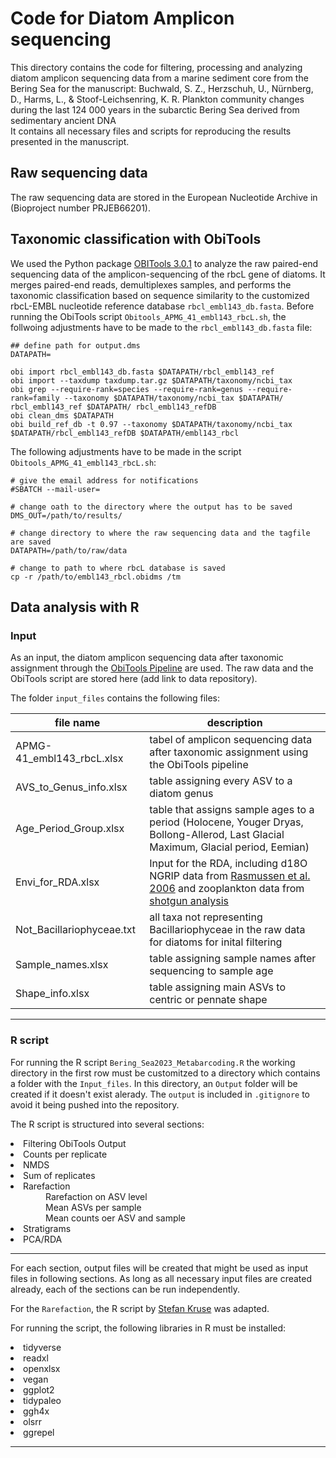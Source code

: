 # Code for Diatom Amplicon sequencing

This directory contains the code for filtering, processing and analyzing diatom amplicon sequencing data from a marine sediment core from the Bering Sea for the manuscript:
Buchwald, S. Z., Herzschuh, U., Nürnberg, D., Harms, L., & Stoof-Leichsenring, K. R. Plankton community changes during the last 124 000 years in the subarctic Bering Sea derived from sedimentary ancient DNA <br>
It contains all necessary files and scripts for reproducing the results presented in the manuscript.

## Raw sequencing data
The raw sequencing data are stored in the European Nucleotide Archive in (Bioproject number PRJEB66201).

## Taxonomic classification with ObiTools
We used the Python package [OBITools 3.0.1](https://onlinelibrary.wiley.com/doi/10.1111/1755-0998.12428) to analyze the raw paired-end sequencing data of the amplicon-sequencing of the rbcL gene of diatoms. It merges paired-end reads, demultiplexes samples, and performs the taxonomic classification based on sequence similarity to the customized rbcL-EMBL nucleotide reference database `rbcl_embl143_db.fasta`.
Before running the ObiTools script `Obitools_APMG_41_embl143_rbcL.sh`, the follwoing adjustments have to be made to the  `rbcl_embl143_db.fasta` file:

```
## define path for output.dms
DATAPATH=
 
obi import rbcl_embl143_db.fasta $DATAPATH/rbcl_embl143_ref
obi import --taxdump taxdump.tar.gz $DATAPATH/taxonomy/ncbi_tax
obi grep --require-rank=species --require-rank=genus --require-rank=family --taxonomy $DATAPATH/taxonomy/ncbi_tax $DATAPATH/ rbcl_embl143_ref $DATAPATH/ rbcl_embl143_refDB
obi clean_dms $DATAPATH
obi build_ref_db -t 0.97 --taxonomy $DATAPATH/taxonomy/ncbi_tax $DATAPATH/rbcl_embl143_refDB $DATAPATH/embl143_rbcl
```

The following adjustments have to be made in the script `Obitools_APMG_41_embl143_rbcL.sh`:

```
# give the email address for notifications
#SBATCH --mail-user=
```

```
# change oath to the directory where the output has to be saved
DMS_OUT=/path/to/results/
```

```
# change directory to where the raw sequencing data and the tagfile are saved
DATAPATH=/path/to/raw/data
```

```
# change to path to where rbcL database is saved
cp -r /path/to/embl143_rbcl.obidms /tm
```


## Data analysis with R

### Input
As an input, the diatom amplicon sequencing data after taxonomic assignment through the [ObiTools Pipeline](https://onlinelibrary.wiley.com/doi/10.1111/1755-0998.12428) are used.
The raw data and the ObiTools script are stored here (add link to data repository).

The folder `input_files` contains the following files: <br>

|file name|description|
|-|-|
|APMG-41_embl143_rbcL.xlsx|tabel of amplicon sequencing data after taxonomic assignment using the ObiTools pipeline|
|AVS_to_Genus_info.xlsx|table assigning every ASV to a diatom genus|
|Age_Period_Group.xlsx|table that assigns sample ages to a period (Holocene, Youger Dryas, Bollong-Allerod, Last Glacial Maximum, Glacial period, Eemian)|
|Envi_for_RDA.xlsx|Input for the RDA, including d18O NGRIP data from [Rasmussen et al. 2006](https://agupubs.onlinelibrary.wiley.com/doi/full/10.1029/2005JD006079) and zooplankton data from [shotgun analysis](https://github.com/StellaZBuchwald/Bering_Sea_Plankton_Sequencing/tree/main/Shotgun)|
|Not_Bacillariophyceae.txt|all taxa not representing Bacillariophyceae in the raw data for diatoms for inital filtering|
|Sample_names.xlsx|table assigning sample names after sequencing to sample age|
|Shape_info.xlsx|table assigning main ASVs to centric or pennate shape|

---

### R script

For running the R script `Bering_Sea2023_Metabarcoding.R` the working directory in the first row must be customitzed to a directory which contains a folder with the `Input_files`.
In this directory, an `Output` folder will be created if it doesn't exist alerady. The `output` is included in `.gitignore` to avoid it being pushed into the repository.

The R script is structured into several sections:
<li> Filtering ObiTools Output
<li> Counts per replicate
<li> NMDS
<li> Sum of replicates
<li> Rarefaction <br>
  &emsp;&emsp;&emsp;&emsp;Rarefaction on ASV level <br>
  &emsp;&emsp;&emsp;&emsp;Mean ASVs per sample <br>
   &emsp;&emsp;&emsp;&emsp;Mean counts oer ASV and sample <br>
<li> Stratigrams
<li> PCA/RDA

---
For each section, output files will be created that might be used as input files in following sections.
As long as all necessary input files are created already, each of the sections can be run independently.

For the `Rarefaction`, the R script by [Stefan Kruse](https://github.com/StefanKruse/R_Rarefaction) was adapted.

For running the script, the following libraries in R must be installed:
<li> tidyverse
<li> readxl
<li> openxlsx
<li> vegan
<li> ggplot2
<li> tidypaleo
<li> ggh4x
<li> olsrr
<li> ggrepel

---
